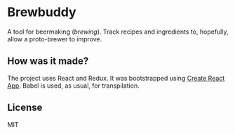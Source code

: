# Brewbuddy
A tool for beermaking (_brewing_). Track recipes and ingredients to, hopefully, allow a proto-brewer to improve.

## How was it made?
The project uses React and Redux. It was bootstrapped using [Create React App](https://github.com/facebook/create-react-app). Babel is used, as usual, for transpilation.

## License

MIT

